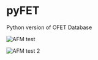 # pyFET
Python version of OFET Database

![AFM test](https://matin.gatech.edu/resources/212/download)

![AFM test 2](https://matin.gatech.edu/resources/227/download/D70-2BC-V_5um.001_3.tif)
